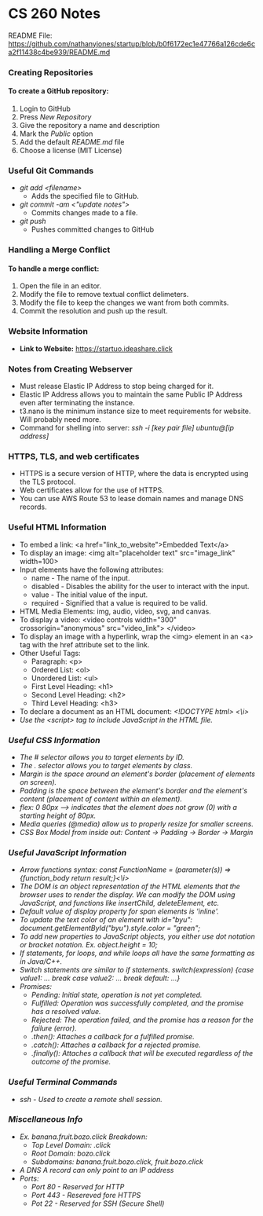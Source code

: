 # CS 260 Notes
README File: https://github.com/nathanyjones/startup/blob/b0f6172ec1e47766a126cde6ca2f11438c4be939/README.md
### Creating Repositories
#### To create a GitHub repository:
1. Login to GitHub
2. Press *New Repository*
3. Give the repository a name and description
4. Mark the *Public* option
5. Add the default *README.md* file
6. Choose a license (MIT License)

### Useful Git Commands
* *git add \<filename>*
   - Adds the specified file to GitHub.
* *git commit -am \<"update notes">*
   - Commits changes made to a file.
* *git push*
  * Pushes committed changes to GitHub

### Handling a Merge Conflict
#### To handle a merge conflict:
1. Open the file in an editor.
2. Modify the file to remove textual conflict delimeters.
3. Modify the file to keep the changes we want from both commits.
4. Commit the resolution and push up the result.

### Website Information
* **Link to Website:** https://startuo.ideashare.click

### Notes from Creating Webserver
* Must release Elastic IP Address to stop being charged for it.
* Elastic IP Address allows you to maintain the same Public IP 
Address even after terminating the instance.
* t3.nano is the minimum instance size to meet requirements for 
website. Will probably need more.
* Command for shelling into server: *ssh -i [key pair file] ubuntu@[ip address]*

### HTTPS, TLS, and web certificates
* HTTPS is a secure version of HTTP, where the data is encrypted using the TLS protocol.
* Web certificates allow for the use of HTTPS.
* You can use AWS Route 53 to lease domain names and manage DNS records.

### Useful HTML Information
* To embed a link: \<a href="link_to_website">Embedded Text\</a>
* To display an image: \<img alt="placeholder text" src="image_link" width=100>
* Input elements have the following attributes: 
  * name - The name of the input.
  * disabled - Disables the ability for the user to interact with the input.
  * value - The initial value of the input.
  * required - Signified that a value is required to be valid.
* HTML Media Elements: img, audio, video, svg, and canvas.
* To display a video: \<video controls width="300" crossorigin="anonymous" src="video_link"> \</video>
* To display an image with a hyperlink, wrap the \<img> element in an \<a> tag with the href attribute set to the link.
* Other Useful Tags:
  * Paragraph: \<p>
  * Ordered List: \<ol>
  * Unordered List: \<ul>
  * First Level Heading: \<h1>
  * Second Level Heading: \<h2>
  * Third Level Heading: \<h3>
* To declare a document as an HTML document: <i> \<!DOCTYPE html> <\i>
* Use the \<script> tag to include JavaScript in the HTML file.

### Useful CSS Information
* The # selector allows you to target elements by ID.
* The . selector allows you to target elements by class.
* Margin is the space around an element's border (placement of elements on screen).
* Padding is the space between the element's border and the element's content (placement of content within an element).
* flex: 0 80px --> indicates that the element does not grow (0) with a starting height of 80px.
* Media queries (@media) allow us to properly resize for smaller screens.
* CSS Box Model from inside out: Content -> Padding -> Border -> Margin 

### Useful JavaScript Information
* Arrow functions syntax: <i>const FunctionName = (parameter(s)) => {function_body return result;}<\i>
* The DOM is an object representation of the HTML elements that the browser uses to render the display. We can modify the DOM
using JavaScript, and functions like insertChild, deleteElement, etc.
* Default value of display property for span elements is 'inline'.
* To update the text color of an element with id="byu": document.getElementById("byu").style.color = "green";
* To add new properties to JavaScript objects, you either use dot notation or bracket notation. Ex. object.height = 10;
* If statements, for loops, and while loops all have the same formatting as in Java/C++.
* Switch statements are similar to if statements. switch(expression) {case value1: ... break case value2: ... break default: ...}
* Promises:
  * Pending: Initial state, operation is not yet completed.
  * Fulfilled: Operation was successfully completed, and the promise has a resolved value.
  * Rejected: The operation failed, and the promise has a reason for the failure (error).
  * .then(): Attaches a callback for a fulfilled promise.
  * .catch(): Attaches a callback for a rejected promise.
  * .finally(): Attaches a callback that will be executed regardless of the outcome of the promise.

### Useful Terminal Commands
* ssh - Used to create a remote shell session.

### Miscellaneous Info
* Ex. banana.fruit.bozo.click Breakdown:
  * Top Level Domain: .click
  * Root Domain: bozo.click
  * Subdomains: banana.fruit.bozo.click, fruit.bozo.click
* A DNS A record can only point to an IP address
* Ports:
  * Port 80 - Reserved for HTTP
  * Port 443 - Resereved fore HTTPS
  * Pot 22 - Reserved for SSH (Secure Shell)
